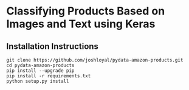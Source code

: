 Classifying Products Based on Images and Text using Keras
=========================================================

## Installation Instructions
```
git clone https://github.com/joshloyal/pydata-amazon-products.git
cd pydata-amazon-products
pip install --upgrade pip
pip install -r requirements.txt
python setup.py install
```
